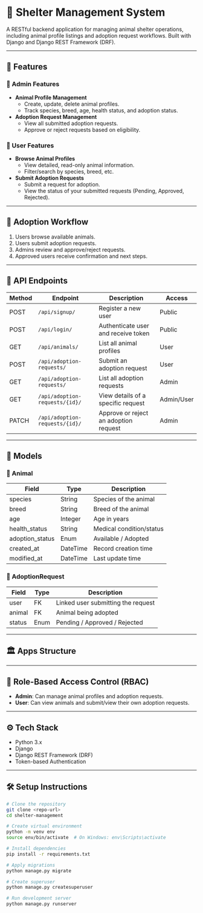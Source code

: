 # 🐾 Shelter Management System

A RESTful backend application for managing animal shelter operations, including animal profile listings and adoption request workflows. Built with Django and Django REST Framework (DRF).

---

## 🚀 Features

### 🔐 Admin Features
- **Animal Profile Management**
  - Create, update, delete animal profiles.
  - Track species, breed, age, health status, and adoption status.
- **Adoption Request Management**
  - View all submitted adoption requests.
  - Approve or reject requests based on eligibility.

### 👥 User Features
- **Browse Animal Profiles**
  - View detailed, read-only animal information.
  - Filter/search by species, breed, etc.
- **Submit Adoption Requests**
  - Submit a request for adoption.
  - View the status of your submitted requests (Pending, Approved, Rejected).

---

## 🔄 Adoption Workflow

1. Users browse available animals.
2. Users submit adoption requests.
3. Admins review and approve/reject requests.
4. Approved users receive confirmation and next steps.

---

## 🧱 API Endpoints

| Method | Endpoint                         | Description                                  | Access   |
|--------|----------------------------------|----------------------------------------------|----------|
| POST   | `/api/signup/`                   | Register a new user                          | Public   |
| POST   | `/api/login/`                    | Authenticate user and receive token          | Public   |
| GET    | `/api/animals/`                  | List all animal profiles                     | User     |
| POST   | `/api/adoption-requests/`        | Submit an adoption request                   | User     |
| GET    | `/api/adoption-requests/`        | List all adoption requests                   | Admin    |
| GET    | `/api/adoption-requests/{id}/`   | View details of a specific request           | Admin/User |
| PATCH  | `/api/adoption-requests/{id}/`   | Approve or reject an adoption request        | Admin    |

---

## 🧩 Models

### 🐶 Animal
| Field          | Type     | Description              |
|----------------|----------|--------------------------|
| species        | String   | Species of the animal    |
| breed          | String   | Breed of the animal      |
| age            | Integer  | Age in years             |
| health_status  | String   | Medical condition/status |
| adoption_status| Enum     | Available / Adopted      |
| created_at     | DateTime | Record creation time     |
| modified_at    | DateTime | Last update time         |

### 📄 AdoptionRequest
| Field  | Type   | Description                          |
|--------|--------|--------------------------------------|
| user   | FK     | Linked user submitting the request   |
| animal | FK     | Animal being adopted                 |
| status | Enum   | Pending / Approved / Rejected        |

---

## 🏛️ Apps Structure


---

## 🔐 Role-Based Access Control (RBAC)

- **Admin**: Can manage animal profiles and adoption requests.
- **User**: Can view animals and submit/view their own adoption requests.

---

## ⚙️ Tech Stack

- Python 3.x
- Django
- Django REST Framework (DRF)
- Token-based Authentication

---

## 🛠️ Setup Instructions

```bash
# Clone the repository
git clone <repo-url>
cd shelter-management

# Create virtual environment
python -m venv env
source env/bin/activate  # On Windows: env\Scripts\activate

# Install dependencies
pip install -r requirements.txt

# Apply migrations
python manage.py migrate

# Create superuser
python manage.py createsuperuser

# Run development server
python manage.py runserver
